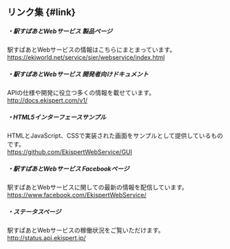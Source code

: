 ## リンク集 {#link}

##### ・駅すぱあとWebサービス 製品ページ

駅すぱあとWebサービスの情報はこちらにまとまっています。  
https://ekiworld.net/service/sier/webservice/index.html

##### ・駅すぱあとWebサービス 開発者向けドキュメント

APIの仕様や開発に役立つ多くの情報を載せています。  
http://docs.ekispert.com/v1/

##### ・HTML5インターフェースサンプル

HTMLとJavaScript、CSSで実装された画面をサンプルとして提供しているものです。  
https://github.com/EkispertWebService/GUI

##### ・駅すぱあとWebサービス Facebookページ

駅すぱあとWebサービスに関しての最新の情報を配信しています。  
https://www.facebook.com/EkispertWebService/

##### ・ステータスページ

駅すぱあとWebサービスの稼働状況をご覧いただけます。  
http://status.api.ekispert.jp/
